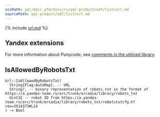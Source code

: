 ```yaml
---
vcsPath: yql/docs_yfm/docs/ru/yql-product/udf/list/url.md
sourcePath: yql-product/udf/list/url.md
---
```


{% include [url.md](_includes/url.md) %}

## Yandex extensions

For more information about Punycode, see [comments in the utilized library](https://a.yandex-team.ru/arc/trunk/arcadia/library/cpp/unicode/punycode/punycode.h).

## IsAllowedByRobotsTxt
```yql
Url::IsAllowedByRobotsTxt(
  String{Flag:AutoMap}, -- URL
  String?, -- binary representation of robots.txt in the format of https://a.yandex-team.ru/arc/trunk/arcadia/library/robots_txt
  Uint32 -- robot ID from https://a.yandex-team.ru/arc/trunk/arcadia/library/robots_txt/robotstxtcfg.h?rev=3514373#L14
) -> Bool
```
